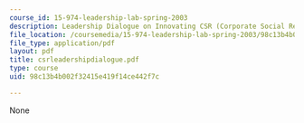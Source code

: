 ```yaml
---
course_id: 15-974-leadership-lab-spring-2003
description: Leadership Dialogue on Innovating CSR (Corporate Social Responsibility)
file_location: /coursemedia/15-974-leadership-lab-spring-2003/98c13b4b002f32415e419f14ce442f7c_csrleadershipdialogue.pdf
file_type: application/pdf
layout: pdf
title: csrleadershipdialogue.pdf
type: course
uid: 98c13b4b002f32415e419f14ce442f7c

---
```

None